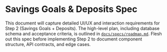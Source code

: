 # Savings Goals & Deposits Spec

This document will capture detailed UI/UX and interaction requirements for Step 2 (Savings Goals + Deposits). The high-level plan, including database schema and acceptance criteria, is outlined in [`docs/specs/roadmap.md`](./roadmap.md#step-2--savings-goals--deposits-v020). Flesh out this spec before implementing Step 2 to document component structure, API contracts, and edge cases.
